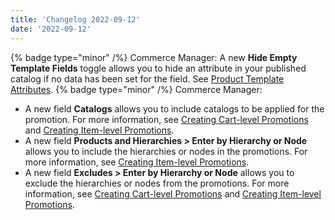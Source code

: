 ```yaml
---
title: 'Changelog 2022-09-12'
date: '2022-09-12'
---
```

{% badge type="minor" /%} Commerce Manager: A new **Hide Empty Template Fields** toggle allows you to hide an attribute in your published catalog if no data has been set for the field. See [Product Template Attributes](/docs/pxm/products/extending-pxm-products/templates).
{% badge type="minor" /%} Commerce Manager:
  - A new field **Catalogs** allows you to include catalogs to be applied for the promotion. For more information, see [Creating Cart-level Promotions](/docs/commerce-cloud/promotions/promotions-cm/create-cart-level-promotions) and [Creating Item-level Promotions](/docs/commerce-cloud/promotions/promotions-cm/create-item-level-promotions).
  - A new field **Products and Hierarchies > Enter by Hierarchy or Node** allows you to include the hierarchies or nodes in the promotions. For more information, see [Creating Item-level Promotions](/docs/commerce-cloud/promotions/promotions-cm/create-item-level-promotions).
  - A new field **Excludes > Enter by Hierarchy or Node** allows you to exclude the hierarchies or nodes from the promotions. For more information, see [Creating Cart-level Promotions](/docs/commerce-cloud/promotions/promotions-cm/create-cart-level-promotions) and [Creating Item-level Promotions](/docs/commerce-cloud/promotions/promotions-cm/create-item-level-promotions).
